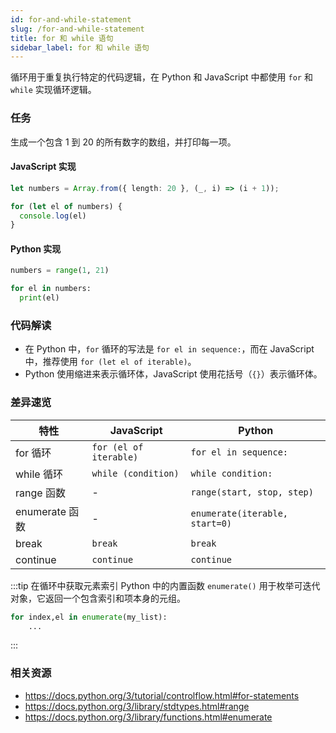 ```yaml
---
id: for-and-while-statement
slug: /for-and-while-statement
title: for 和 while 语句
sidebar_label: for 和 while 语句
---
```


循环用于重复执行特定的代码逻辑，在 Python 和 JavaScript 中都使用 `for` 和 `while` 实现循环逻辑。

### 任务

生成一个包含 1 到 20 的所有数字的数组，并打印每一项。
#### JavaScript 实现
```typescript
let numbers = Array.from({ length: 20 }, (_, i) => (i + 1));

for (let el of numbers) {
  console.log(el)
}

```

#### Python 实现
```python
numbers = range(1, 21)

for el in numbers:
  print(el)
```

### 代码解读

- 在 Python 中，`for` 循环的写法是 `for el in sequence:`，而在 JavaScript 中，推荐使用 `for (let el of iterable)`。
- Python 使用缩进来表示循环体，JavaScript 使用花括号（`{}`）表示循环体。

### 差异速览
| 特性              | JavaScript                    | Python                              |
|--------------------|-------------------------------|-------------------------------------|
| for 循环         | `for (el of iterable)` | `for el in sequence:`                 |
| while 循环   | `while (condition)` | `while condition:` |
| range 函数   | -                             | `range(start, stop, step)`           |
| enumerate 函数 | -                           | `enumerate(iterable, start=0)`       |
| break       | `break`      | `break`      |
| continue    | `continue`   | `continue`   |

:::tip 在循环中获取元素索引
Python 中的内置函数 `enumerate()` 用于枚举可迭代对象，它返回一个包含索引和项本身的元组。
```python
for index,el in enumerate(my_list):
    ...
```
:::

### 相关资源

- https://docs.python.org/3/tutorial/controlflow.html#for-statements
- https://docs.python.org/3/library/stdtypes.html#range
- https://docs.python.org/3/library/functions.html#enumerate

